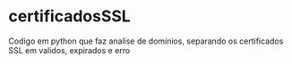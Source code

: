 # certificadosSSL
Codigo em python que faz analise de dominios, separando os certificados SSL em validos, expirados e erro

